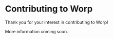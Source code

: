 # Contributing to Worp

Thank you for your interest in contributing to Worp!

More information coming soon.